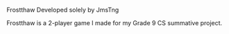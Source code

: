 Frostthaw
Developed solely by JmsTng

Frostthaw is a 2-player game I made for my Grade 9 CS summative project.
